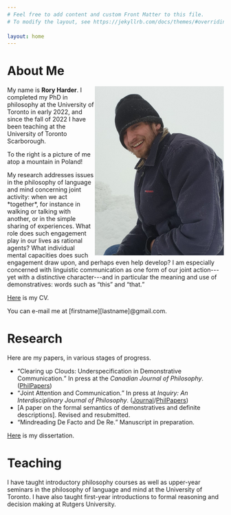 ```yaml
---
# Feel free to add content and custom Front Matter to this file.
# To modify the layout, see https://jekyllrb.com/docs/themes/#overriding-theme-defaults

layout: home
---
```


# About Me

<div class="container">
<img src="mountpicture3.png" alt="me on a mountain" width="300" height="auto" style="float:right">

<p>
My name is <b>Rory Harder</b>. I completed my PhD in philosophy at the University of Toronto in early 2022, and since the fall of 2022 I have been teaching at the University of Toronto Scarborough.
</p>
<p>
To the right is a picture of me atop a mountain in Poland!
</p>
</div>

<p>
My research addresses issues in the philosophy of language and mind concerning joint activity: when we act *together*, for instance in walking or talking with another, or in the simple sharing of experiences. What role does such engagement play in our lives as rational agents? What individual mental capacities does such engagement draw upon, and perhaps even help develop? I am especially concerned with linguistic communication as one form of our joint action---yet with a distinctive character---and in particular the meaning and use of demonstratives: words such as <q>this</q> and <q>that.</q>
</p>

<a href="rh-cv.pdf">Here</a> is my CV.

You can e-mail me at [firstname][lastname]@gmail.com.

# Research

Here are my papers, in various stages of progress.

* <q>Clearing up Clouds: Underspecification in Demonstrative Communication.</q> In press at the *Canadian Journal of Philosophy*.  (<a href="https://philpapers.org/rec/HARCUC">PhilPapers</a>)
* <q>Joint Attention and Communication.</q> In press at *Inquiry: An Interdisciplinary Journal of Philosophy*. (<a href="https://www.tandfonline.com/doi/abs/10.1080/0020174X.2022.2074101">Journal</a>/<a href="https://philpapers.org/rec/HARJAA-6">PhilPapers</a>)
* [A paper on the formal semantics of demonstratives and definite descriptions]. Revised and resubmitted.
* <q>Mindreading De Facto and De Re.</q> Manuscript in preparation.

<a href="Harder_Rory_202206_PhD_thesis.pdf">Here</a> is my dissertation.

# Teaching

I have taught introductory philosophy courses as well as upper-year seminars in the philosophy of language and mind at the University of Toronto. I have also taught first-year introductions to formal reasoning and decision making at Rutgers University.

<!-- I have taught third-year seminars on <a href="rh-mind-syllabus.pdf">perception</a> and <a href="fpsyll.pdf">Frege's puzzle</a> at the University of Toronto and a first-year <a href="syllabus.pdf">introduction to formal reasoning and decision making</a> at Rutgers University. -->

<!-- As a teaching assistant at the University of Toronto, I have run tutorials for second-year courses on metaphysics and epistemology, ancient philosophy, early modern philosophy, and probability theory; and a first-year introduction to philosophy course. -->





